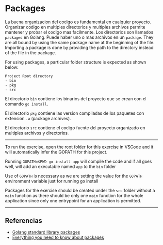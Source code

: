 # Packages

La buena organizacion del codigo es fundamental en cualquier proyecto. Organizar codigo en multiples directorios y multiples archivos permite mantener y probar el codigo mas facilmente. Los directorios son llamados `packages` en Golang. Puede haber uno o mas archivos en un `package`. They are all bound by using the same package name at the beginning of the file. Importing a package is done by providing the path to the directory instead of the file in the package.

For using packages, a particular folder structure is expected as shown below:

```bash
Project Root directory
- bin
- pkg
- src
```

El directorio `bin` contiene los binarios del proyecto que se crean con el comando `go install`.

El directorio `pkg` contiene las version compiladas de los paquetes con extension `.a` (package archives).

El directorio `src` contiene el codigo fuente del proyecto organizado en multiples archivos y directorios.

---
To run the exercise, open the root folder for this exercise in VSCode and it will automatically infer the GOPATH for this project.

Running `GOPATH=$PWD go install app` will compile the code and if all goes well, will add an executable named `app` to the `bin` folder

Use of `GOPATH` is necessary as we are setting the value for the `GOPATH` environment variable just for running go install

Packages for the exercise should be created under the `src` folder without a `main` function as there should be only one `main` function for the whole application since only one entrypoint for an application is permitted.

---

## Referencias

* [Golang standard library packages](https://golang.org/pkg/)
* [Everything you need to know about packages](https://medium.com/rungo/everything-you-need-to-know-about-packages-in-go-b8bac62b74cc)
